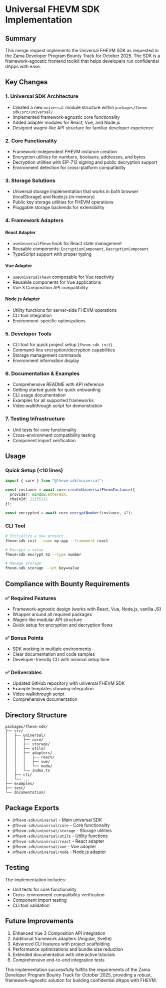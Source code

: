 # Universal FHEVM SDK Implementation

## Summary

This merge request implements the Universal FHEVM SDK as requested in the Zama Developer Program Bounty Track for October 2025. The SDK is a framework-agnostic frontend toolkit that helps developers run confidential dApps with ease.

## Key Changes

### 1. Universal SDK Architecture
- Created a new `universal` module structure within `packages/fhevm-sdk/src/universal/`
- Implemented framework-agnostic core functionality
- Added adapter modules for React, Vue, and Node.js
- Designed wagmi-like API structure for familiar developer experience

### 2. Core Functionality
- Framework-independent FHEVM instance creation
- Encryption utilities for numbers, booleans, addresses, and bytes
- Decryption utilities with EIP-712 signing and public decryption support
- Environment detection for cross-platform compatibility

### 3. Storage Solutions
- Universal storage implementation that works in both browser (localStorage) and Node.js (in-memory)
- Public key storage utilities for FHEVM operations
- Pluggable storage backends for extensibility

### 4. Framework Adapters

#### React Adapter
- `useUniversalFhevm` hook for React state management
- Reusable components: `EncryptionComponent`, `DecryptionComponent`
- TypeScript support with proper typing

#### Vue Adapter
- `useUniversalFhevm` composable for Vue reactivity
- Reusable components for Vue applications
- Vue 3 Composition API compatibility

#### Node.js Adapter
- Utility functions for server-side FHEVM operations
- CLI tool integration
- Environment-specific optimizations

### 5. Developer Tools
- CLI tool for quick project setup (`fhevm-sdk init`)
- Command-line encryption/decryption capabilities
- Storage management commands
- Environment information display

### 6. Documentation & Examples
- Comprehensive README with API reference
- Getting started guide for quick onboarding
- CLI usage documentation
- Examples for all supported frameworks
- Video walkthrough script for demonstration

### 7. Testing Infrastructure
- Unit tests for core functionality
- Cross-environment compatibility testing
- Component import verification

## Usage

### Quick Setup (<10 lines)
```typescript
import { core } from "@fhevm-sdk/universal";

const instance = await core.createUniversalFhevmInstance({
  provider: window.ethereum,
  chainId: 11155111
});

const encrypted = await core.encryptNumber(instance, 42);
```

### CLI Tool
```bash
# Initialize a new project
fhevm-sdk init --name my-app --framework react

# Encrypt a value
fhevm-sdk encrypt 42 --type number

# Manage storage
fhevm-sdk storage --set key=value
```

## Compliance with Bounty Requirements

### ✅ Required Features
- Framework-agnostic design (works with React, Vue, Node.js, vanilla JS)
- Wrapper around all required packages
- Wagmi-like modular API structure
- Quick setup for encryption and decryption flows

### ✅ Bonus Points
- SDK working in multiple environments
- Clear documentation and code samples
- Developer-friendly CLI with minimal setup time

### ✅ Deliverables
- Updated GitHub repository with universal FHEVM SDK
- Example templates showing integration
- Video walkthrough script
- Comprehensive documentation

## Directory Structure

```
packages/fhevm-sdk/
├── src/
│   ├── universal/
│   │   ├── core/
│   │   ├── storage/
│   │   ├── utils/
│   │   ├── adapters/
│   │   │   ├── react/
│   │   │   ├── vue/
│   │   │   └── node/
│   │   └── index.ts
│   ├── cli/
│   └── ...
├── examples/
├── test/
└── documentation/
```

## Package Exports

- `@fhevm-sdk/universal` - Main universal SDK
- `@fhevm-sdk/universal/core` - Core functionality
- `@fhevm-sdk/universal/storage` - Storage utilities
- `@fhevm-sdk/universal/utils` - Utility functions
- `@fhevm-sdk/universal/react` - React adapter
- `@fhevm-sdk/universal/vue` - Vue adapter
- `@fhevm-sdk/universal/node` - Node.js adapter

## Testing

The implementation includes:
- Unit tests for core functionality
- Cross-environment compatibility verification
- Component import testing
- CLI tool validation

## Future Improvements

1. Enhanced Vue 3 Composition API integration
2. Additional framework adapters (Angular, Svelte)
3. Advanced CLI features with project scaffolding
4. Performance optimizations and bundle size reduction
5. Extended documentation with interactive tutorials
6. Comprehensive end-to-end integration tests

This implementation successfully fulfills the requirements of the Zama Developer Program Bounty Track for October 2025, providing a robust, framework-agnostic solution for building confidential dApps with FHEVM.